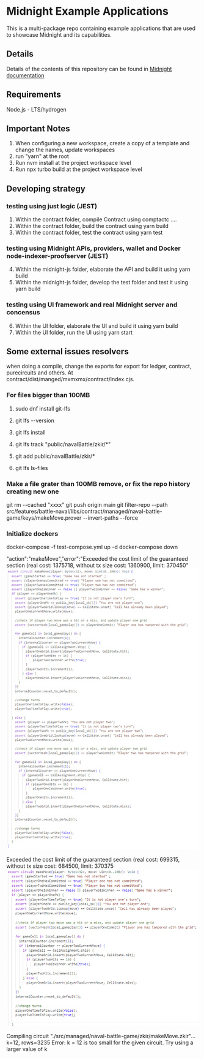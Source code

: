 # Midnight Example Applications

This is a multi-package repo containing example applications that are used to showcase Midnight and its capabilities.

## Details

Details of the contents of this repository can be found in [Midnight documentation](https://docs.midnight.network/)

## Requirements

Node.js - LTS/hydrogen


## Important Notes
1. When configuring a new workspace, create a copy of a template and change the names, update workspaces
2. run "yarn" at the root
3. Run nvm install at the project workspace level
4. Run npx turbo build at the project workspace level

## Developing strategy
### testing using just logic (JEST)
1. Within the contract folder, compile Contract using comptactc ....
2. Within the contract folder, build the contract using yarn build
3. Within the contract folder, test the contract using yarn test

### testing using Midnight APIs, providers, wallet and Docker node-indexer-proofserver (JEST)
4. Within the midnight-js folder, elaborate the API and build it using yarn build
5. Within the midnight-js folder, develop the test folder and test it using yarn build

### testing using UI framework and real Midnight server and concensus
6. Within the UI folder, elaborate the UI and build it using yarn build
7. Within the UI folder, run the UI using yarn start

## Some external issues resolvers
when doing a compile, change the exports for export for ledger, contract, purecircuits and others. At contract/dist/manged/mxmxmx/contract/index.cjs.

### For files bigger than 100MB
1. sudo dnf install git-lfs
2. git lfs --version
3. git lfs install
4. git lfs track "public/navalBattle/zkir/*"

5. git add public/navalBattle/zkir/*
6. git lfs ls-files

### Make a file grater than 100MB remove, or fix the repo history creating new one
git rm --cached "xxxx"
git push origin main
git filter-repo --path src/features/battle-naval/libs/contract/managed/naval-battle-game/keys/makeMove.prover --invert-paths --force

### Initialize dockers
docker-compose -f test-compose.yml up -d
docker-compose down





"action":"makeMove","error":"Exceeded the cost limit of the guaranteed section (real cost: 1375718, without tx size cost: 1360900, limit: 370450"
![alt text](image.png)

Exceeded the cost limit of the guaranteed section (real cost: 699315, without tx size cost: 684500, limit: 370375
![alt text](image-1.png)

Compiling circuit "./src/managed/naval-battle-game/zkir/makeMove.zkir"...
  k=12, rows=3235
Error: k = 12 is too small for the given circuit. Try using a larger value of k